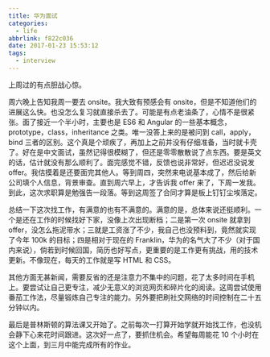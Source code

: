 ```yaml
---
title: 华为面试
categories:
  - life
abbrlink: f822c036
date: 2017-01-23 15:53:12
tags:
  - interview
---
```


上周过的有点胆战心惊。

周六晚上告知我周一要去 onsite。我大致有预感会有 onsite，但是不知道他们的进展这么快。也没怎么复习就直接杀去了。可能是有点老油条了，心情不是很紧张。面了接近一个半小时，主要也是 ES6 和 Angular 的一些基本概念，prototype，class，inheritance 之类。唯一没答上来的是被问到 call，apply，bind 三者的区别。这个真是个顽疾了，再加上之前并没有仔细准备，当时就卡壳了。好在是中文面试，虽然记得很模糊了，但还是零零散散说了点东西。要是英文的话，估计就没有那么顺利了。面完感觉不错，反馈也说非常好，但迟迟没说发 offer。我估摸着是还要面完其他人。等到周四，突然来电说基本成了，然后给新公司填个人信息，背景审查。直到周六早上，才告诉我 offer 来了，下周一发我。到此，这次求职算是勉强告一段落。等到这周签了合同才算是板上钉钉尘埃落定。

总结一下这次找工作，有满意的也有不满意的。满意的是，总体来说还挺顺利。一个是还在工作的时候找好下家，没像上次出现断档；二是第一次 onsite 就拿到 offer，没怎么拖泥带水；三就是工资涨了不少，我自己也没预料到，竟然就实现了今年 100k 的目标；四是相对于现在的 Franklin，华为的名气大了不少（对于国内来说），倘若到时候回国，简历也好写点，更重要的是工作更有挑战，用的技术更新。不像现在，每天的工作就是写 HTML 和 CSS。

其他方面无甚新闻，需要反省的还是注意力不集中的问题，花了太多时间在手机上。要尝试让自己更专注，减少无意义的浏览网页和碎片化的阅读。这周尝试使用番茄工作法，尽量锻炼自己专注的能力。另外要把刷社交网络的时间控制在二十五分钟以内。

最后是普林斯顿的算法课又开始了。之前每次一打算开始学就开始找工作，也没机会静下心来花时间跟进。这次好一点了，要抓住机会。希望每周能花 10 个小时在这个上面，到三月中能完成所有的作业。

